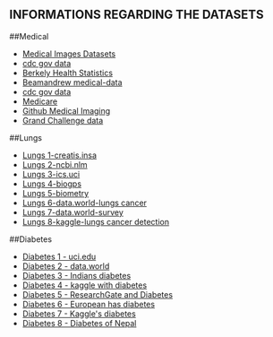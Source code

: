 ## INFORMATIONS REGARDING THE DATASETS
##Medical
*  [Medical Images Datasets](<https://www.whatiswhateverything.com/p/medical-image-datasets-for-free-download.html>)
* [cdc gov data](<https://data.cdc.gov/browse>)
* [Berkely Health Statistics](<http://guides.lib.berkeley.edu/publichealth/healthstatistics/rawdata>)
* [Beamandrew medical-data](<https://github.com/beamandrew/medical-data>)
* [cdc gov data](<https://data.cdc.gov/browse>)
* [Medicare](<https://data.medicare.gov/data>)
* [Github Medical Imaging](<https://github.com/sfikas/medical-imaging-datasets>)
* [Grand Challenge data](<https://grand-challenge.org/>) 
  
##Lungs
* [Lungs 1-creatis.insa](<https://www.creatis.insa-lyon.fr/rio/popi-model>)
* [Lungs 2-ncbi.nlm](<https://www.ncbi.nlm.nih.gov/pmc/?term=lungs>)
* [Lungs 3-ics.uci](<https://archive.ics.uci.edu/ml/datasets/lung+cancer>)
* [Lungs 4-biogps](<http://biogps.org/dataset/tag/lung%20cancer/>)
* [Lungs 5-biometry](<https://biometry.nci.nih.gov/cdas/datasets/plco/21/>)
* [Lungs 6-data.world-lungs cancer](<https://data.world/cancerdatahp/lung-cancer-data>)
* [Lungs 7-data.world-survey](<https://data.world/sta427ceyin/survey-lung-cancer>)
* [Lungs 8-kaggle-lungs cancer detection](<https://www.kaggle.com/jesyfax/lung-cancer-detection>)

##Diabetes
* [Diabetes 1 - uci.edu](<https://archive.ics.uci.edu/ml/datasets/diabetes>)
* [Diabetes 2 - data.world](<https://data.world/datasets/diabetes>)
* [Diabetes 3 - Indians diabetes](<https://www.kaggle.com/uciml/pima-indians-diabetes-database>)
* [Diabetes 4 - kaggle with diabetes](<https://www.kaggle.com/saurabh00007/diabetescsv>)
* [Diabetes 5 - ResearchGate and Diabetes](<https://www.researchgate.net/post/Diabetes_Dataset>)
* [Diabetes 6 - European has diabetes](<https://www.europeandataportal.eu/data/en/dataset?tags=diabetes>)
* [Diabetes 7 - Kaggle's diabetes](<https://www.kaggle.com/brandao/diabetes>)
* [Diabetes 8 - Diabetes of Nepal](<https://www.herdint.com/publications/31>)

